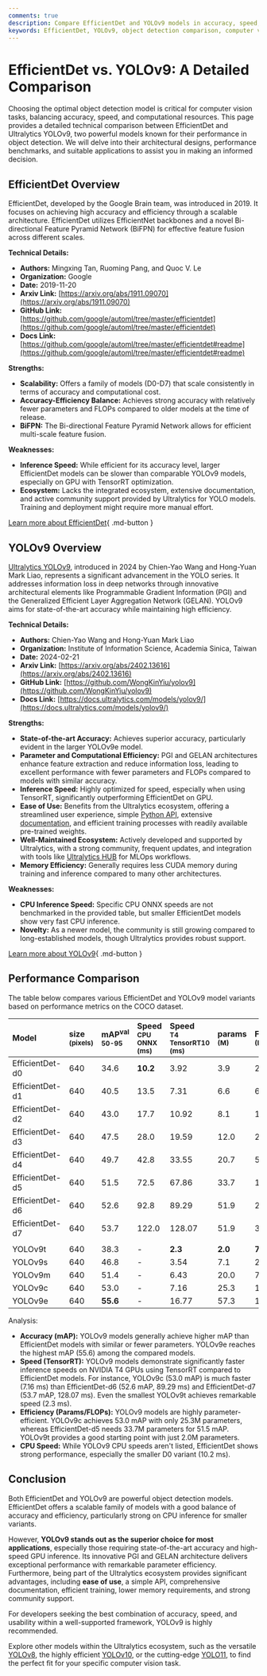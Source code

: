 ```yaml
---
comments: true
description: Compare EfficientDet and YOLOv9 models in accuracy, speed, and use cases. Learn which object detection model suits your vision project best.
keywords: EfficientDet, YOLOv9, object detection comparison, computer vision, model performance, AI benchmarks, real-time detection, edge deployments
---
```


# EfficientDet vs. YOLOv9: A Detailed Comparison

Choosing the optimal object detection model is critical for computer vision tasks, balancing accuracy, speed, and computational resources. This page provides a detailed technical comparison between EfficientDet and Ultralytics YOLOv9, two powerful models known for their performance in object detection. We will delve into their architectural designs, performance benchmarks, and suitable applications to assist you in making an informed decision.

<script async src="https://cdn.jsdelivr.net/npm/chart.js"></script>
<script defer src="../../javascript/benchmark.js"></script>

<canvas id="modelComparisonChart" width="1024" height="400" active-models='["EfficientDet", "YOLOv9"]'></canvas>

## EfficientDet Overview

EfficientDet, developed by the Google Brain team, was introduced in 2019. It focuses on achieving high accuracy and efficiency through a scalable architecture. EfficientDet utilizes EfficientNet backbones and a novel Bi-directional Feature Pyramid Network (BiFPN) for effective feature fusion across different scales.

**Technical Details:**

- **Authors:** Mingxing Tan, Ruoming Pang, and Quoc V. Le
- **Organization:** Google
- **Date:** 2019-11-20
- **Arxiv Link:** [https://arxiv.org/abs/1911.09070](https://arxiv.org/abs/1911.09070)
- **GitHub Link:** [https://github.com/google/automl/tree/master/efficientdet](https://github.com/google/automl/tree/master/efficientdet)
- **Docs Link:** [https://github.com/google/automl/tree/master/efficientdet#readme](https://github.com/google/automl/tree/master/efficientdet#readme)

**Strengths:**

- **Scalability:** Offers a family of models (D0-D7) that scale consistently in terms of accuracy and computational cost.
- **Accuracy-Efficiency Balance:** Achieves strong accuracy with relatively fewer parameters and FLOPs compared to older models at the time of release.
- **BiFPN:** The Bi-directional Feature Pyramid Network allows for efficient multi-scale feature fusion.

**Weaknesses:**

- **Inference Speed:** While efficient for its accuracy level, larger EfficientDet models can be slower than comparable YOLOv9 models, especially on GPU with TensorRT optimization.
- **Ecosystem:** Lacks the integrated ecosystem, extensive documentation, and active community support provided by Ultralytics for YOLO models. Training and deployment might require more manual effort.

[Learn more about EfficientDet](https://github.com/google/automl/tree/master/efficientdet#readme){ .md-button }

## YOLOv9 Overview

[Ultralytics YOLOv9](https://docs.ultralytics.com/models/yolov9/), introduced in 2024 by Chien-Yao Wang and Hong-Yuan Mark Liao, represents a significant advancement in the YOLO series. It addresses information loss in deep networks through innovative architectural elements like Programmable Gradient Information (PGI) and the Generalized Efficient Layer Aggregation Network (GELAN). YOLOv9 aims for state-of-the-art accuracy while maintaining high efficiency.

**Technical Details:**

- **Authors:** Chien-Yao Wang and Hong-Yuan Mark Liao
- **Organization:** Institute of Information Science, Academia Sinica, Taiwan
- **Date:** 2024-02-21
- **Arxiv Link:** [https://arxiv.org/abs/2402.13616](https://arxiv.org/abs/2402.13616)
- **GitHub Link:** [https://github.com/WongKinYiu/yolov9](https://github.com/WongKinYiu/yolov9)
- **Docs Link:** [https://docs.ultralytics.com/models/yolov9/](https://docs.ultralytics.com/models/yolov9/)

**Strengths:**

- **State-of-the-art Accuracy:** Achieves superior accuracy, particularly evident in the larger YOLOv9e model.
- **Parameter and Computational Efficiency:** PGI and GELAN architectures enhance feature extraction and reduce information loss, leading to excellent performance with fewer parameters and FLOPs compared to models with similar accuracy.
- **Inference Speed:** Highly optimized for speed, especially when using TensorRT, significantly outperforming EfficientDet on GPU.
- **Ease of Use:** Benefits from the Ultralytics ecosystem, offering a streamlined user experience, simple [Python API](https://docs.ultralytics.com/usage/python/), extensive [documentation](https://docs.ultralytics.com/models/yolov9/), and efficient training processes with readily available pre-trained weights.
- **Well-Maintained Ecosystem:** Actively developed and supported by Ultralytics, with a strong community, frequent updates, and integration with tools like [Ultralytics HUB](https://docs.ultralytics.com/hub/) for MLOps workflows.
- **Memory Efficiency:** Generally requires less CUDA memory during training and inference compared to many other architectures.

**Weaknesses:**

- **CPU Inference Speed:** Specific CPU ONNX speeds are not benchmarked in the provided table, but smaller EfficientDet models show very fast CPU inference.
- **Novelty:** As a newer model, the community is still growing compared to long-established models, though Ultralytics provides robust support.

[Learn more about YOLOv9](https://docs.ultralytics.com/models/yolov9/){ .md-button }

## Performance Comparison

The table below compares various EfficientDet and YOLOv9 model variants based on performance metrics on the COCO dataset.

| Model           | size<br><sup>(pixels) | mAP<sup>val<br>50-95 | Speed<br><sup>CPU ONNX<br>(ms) | Speed<br><sup>T4 TensorRT10<br>(ms) | params<br><sup>(M) | FLOPs<br><sup>(B) |
| :-------------- | :-------------------- | :------------------- | :----------------------------- | :---------------------------------- | :----------------- | :---------------- |
| EfficientDet-d0 | 640                   | 34.6                 | **10.2**                       | 3.92                                | 3.9                | 2.54              |
| EfficientDet-d1 | 640                   | 40.5                 | 13.5                           | 7.31                                | 6.6                | 6.1               |
| EfficientDet-d2 | 640                   | 43.0                 | 17.7                           | 10.92                               | 8.1                | 11.0              |
| EfficientDet-d3 | 640                   | 47.5                 | 28.0                           | 19.59                               | 12.0               | 24.9              |
| EfficientDet-d4 | 640                   | 49.7                 | 42.8                           | 33.55                               | 20.7               | 55.2              |
| EfficientDet-d5 | 640                   | 51.5                 | 72.5                           | 67.86                               | 33.7               | 130.0             |
| EfficientDet-d6 | 640                   | 52.6                 | 92.8                           | 89.29                               | 51.9               | 226.0             |
| EfficientDet-d7 | 640                   | 53.7                 | 122.0                          | 128.07                              | 51.9               | 325.0             |
|                 |                       |                      |                                |                                     |                    |                   |
| YOLOv9t         | 640                   | 38.3                 | -                              | **2.3**                             | **2.0**            | **7.7**           |
| YOLOv9s         | 640                   | 46.8                 | -                              | 3.54                                | 7.1                | 26.4              |
| YOLOv9m         | 640                   | 51.4                 | -                              | 6.43                                | 20.0               | 76.3              |
| YOLOv9c         | 640                   | 53.0                 | -                              | 7.16                                | 25.3               | 102.1             |
| YOLOv9e         | 640                   | **55.6**             | -                              | 16.77                               | 57.3               | 189.0             |

Analysis:

- **Accuracy (mAP):** YOLOv9 models generally achieve higher mAP than EfficientDet models with similar or fewer parameters. YOLOv9e reaches the highest mAP (55.6) among the compared models.
- **Speed (TensorRT):** YOLOv9 models demonstrate significantly faster inference speeds on NVIDIA T4 GPUs using TensorRT compared to EfficientDet models. For instance, YOLOv9c (53.0 mAP) is much faster (7.16 ms) than EfficientDet-d6 (52.6 mAP, 89.29 ms) and EfficientDet-d7 (53.7 mAP, 128.07 ms). Even the smallest YOLOv9t achieves remarkable speed (2.3 ms).
- **Efficiency (Params/FLOPs):** YOLOv9 models are highly parameter-efficient. YOLOv9c achieves 53.0 mAP with only 25.3M parameters, whereas EfficientDet-d5 needs 33.7M parameters for 51.5 mAP. YOLOv9t provides a good starting point with just 2.0M parameters.
- **CPU Speed:** While YOLOv9 CPU speeds aren't listed, EfficientDet shows strong performance, especially the smaller D0 variant (10.2 ms).

## Conclusion

Both EfficientDet and YOLOv9 are powerful object detection models. EfficientDet offers a scalable family of models with a good balance of accuracy and efficiency, particularly strong on CPU inference for smaller variants.

However, **YOLOv9 stands out as the superior choice for most applications**, especially those requiring state-of-the-art accuracy and high-speed GPU inference. Its innovative PGI and GELAN architecture delivers exceptional performance with remarkable parameter efficiency. Furthermore, being part of the Ultralytics ecosystem provides significant advantages, including **ease of use**, a simple API, comprehensive documentation, efficient training, lower memory requirements, and strong community support.

For developers seeking the best combination of accuracy, speed, and usability within a well-supported framework, YOLOv9 is highly recommended.

Explore other models within the Ultralytics ecosystem, such as the versatile [YOLOv8](https://docs.ultralytics.com/models/yolov8/), the highly efficient [YOLOv10](https://docs.ultralytics.com/models/yolov10/), or the cutting-edge [YOLO11](https://docs.ultralytics.com/models/yolo11/), to find the perfect fit for your specific computer vision task.
